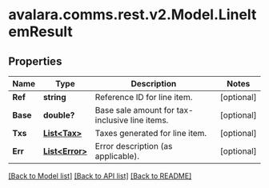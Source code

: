 
# avalara.comms.rest.v2.Model.LineItemResult

## Properties

Name | Type | Description | Notes
------------ | ------------- | ------------- | -------------
**Ref** | **string** | Reference ID for line item. | [optional] 
**Base** | **double?** | Base sale amount for tax-inclusive line items. | [optional] 
**Txs** | [**List&lt;Tax&gt;**](Tax.md) | Taxes generated for line item. | [optional] 
**Err** | [**List&lt;Error&gt;**](Error.md) | Error description (as applicable). | [optional] 

[[Back to Model list]](../README.md#documentation-for-models)
[[Back to API list]](../README.md#documentation-for-api-endpoints)
[[Back to README]](../README.md)

